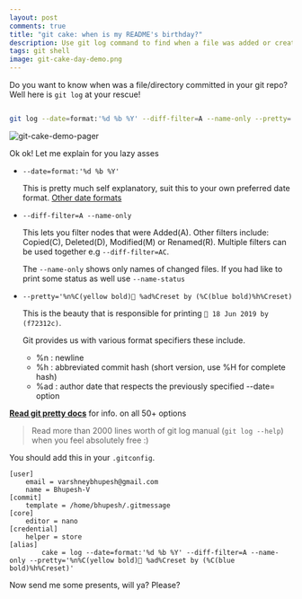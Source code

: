 ```yaml
---
layout: post
comments: true
title: "git cake: when is my README's birthday?"
description: Use git log command to find when a file was added or created in your git repository
tags: git shell 
image: git-cake-day-demo.png
---
```


Do you want to know when was a file/directory committed in your git repo?
Well here is `git log` at your rescue!

```bash

git log --date=format:'%d %b %Y' --diff-filter=A --name-only --pretty='%n%C(yellow bold)🎂️ %ad%Creset by (%C(blue bold)%h%Creset)'

```

![git-cake-demo-pager](https://user-images.githubusercontent.com/34342551/103223519-6b366080-494c-11eb-9d54-acebd0179ffb.png)


Ok ok! Let me explain for you lazy asses

- `--date=format:'%d %b %Y'`

  This is pretty much self explanatory, suit this to your own preferred date format. [Other date formats](https://git-scm.com/docs/git-log#Documentation/git-log.txt---dateltformatgt)

- `--diff-filter=A --name-only`

  This lets you filter nodes that were Added(A). Other filters include: Copied(C), Deleted(D), Modified(M) or Renamed(R).
  Multiple filters can be used together e.g `--diff-filter=AC`.

  The `--name-only` shows only names of changed files. If you had like to print some status as well use `--name-status`

- `--pretty='%n%C(yellow bold)🎂️ %ad%Creset by (%C(blue bold)%h%Creset)`

  This is the beauty that is responsible for printing `🎂️ 18 Jun 2019 by (f72312c)`.

  Git provides us with various format specifiers these include.
  - %n  : newline
  - %h  : abbreviated commit hash (short version, use %H for complete hash)
  - %ad : author date that respects the previously specified --date= option

[**Read git pretty docs**](https://git-scm.com/docs/git-log#_pretty_formats) for info. on all 50+ options

> Read more than 2000 lines worth of git log manual (`git log --help`) when you feel absolutely free :)


You should add this in your `.gitconfig`.

```
[user]
	email = varshneybhupesh@gmail.com
	name = Bhupesh-V
[commit]
	template = /home/bhupesh/.gitmessage
[core]
	editor = nano
[credential]
	helper = store
[alias]
        cake = log --date=format:'%d %b %Y' --diff-filter=A --name-only --pretty='%n%C(yellow bold)🎂️ %ad%Creset by (%C(blue bold)%h%Creset)'
``` 


Now send me some presents, will ya?
Please?
